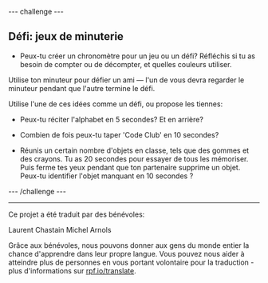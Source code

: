 --- challenge ---

## Défi: jeux de minuterie

+ Peux-tu créer un chronomètre pour un jeu ou un défi? Réfléchis si tu as besoin de compter ou de décompter, et quelles couleurs utiliser.

Utilise ton minuteur pour défier un ami — l'un de vous devra regarder le minuteur pendant que l'autre termine le défi.

Utilise l'une de ces idées comme un défi, ou propose les tiennes:

+ Peux-tu réciter l'alphabet en 5 secondes? Et en arrière?

+ Combien de fois peux-tu taper 'Code Club' en 10 secondes?

+ Réunis un certain nombre d'objets en classe, tels que des gommes et des crayons. Tu as 20 secondes pour essayer de tous les mémoriser. Puis ferme tes yeux pendant que ton partenaire supprime un objet. Peux-tu identifier l'objet manquant en 10 secondes ?

--- /challenge ---

***

Ce projet a été traduit par des bénévoles:

Laurent Chastain
Michel Arnols

Grâce aux bénévoles, nous pouvons donner aux gens du monde entier la chance d'apprendre dans leur propre langue. Vous pouvez nous aider à atteindre plus de personnes en vous portant volontaire pour la traduction - plus d'informations sur [rpf.io/translate](https://rpf.io/translate).